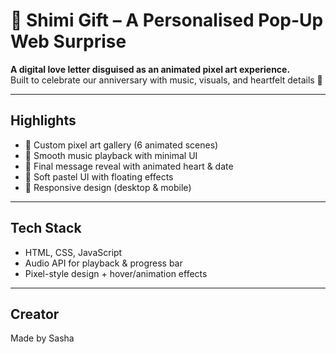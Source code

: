 # 🐰 Shimi Gift – A Personalised Pop-Up Web Surprise

**A digital love letter disguised as an animated pixel art experience.**  
Built to celebrate our anniversary with music, visuals, and heartfelt details 💜

---

## Highlights

- 🎀 Custom pixel art gallery (6 animated scenes)
- 🎵 Smooth music playback with minimal UI
- 💬 Final message reveal with animated heart & date
- 🎨 Soft pastel UI with floating effects
- 📱 Responsive design (desktop & mobile)

---

## Tech Stack

- HTML, CSS, JavaScript
- Audio API for playback & progress bar
- Pixel-style design + hover/animation effects

---

## Creator

Made by Sasha
